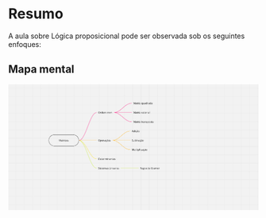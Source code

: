 # Resumo

A aula sobre Lógica proposicional pode ser observada sob os seguintes enfoques:

## Mapa mental

![Mapa mental da aula](../../../../../images/matematica_computacional/mc22.png)
